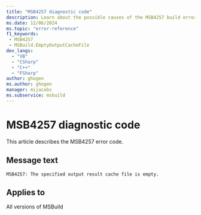 ```yaml
---
title: "MSB4257 diagnostic code"
description: Learn about the possible causes of the MSB4257 build error, and get troubleshooting tips.
ms.date: 12/06/2024
ms.topic: "error-reference"
f1_keywords:
 - MSB4257
 - MSBuild.EmptyOutputCacheFile
dev_langs:
  - "VB"
  - "CSharp"
  - "C++"
  - "FSharp"
author: ghogen
ms.author: ghogen
manager: mijacobs
ms.subservice: msbuild
---
```


# MSB4257 diagnostic code

<!-- :::ErrorDefinitionDescription::: -->
<!-- :::editable-content name="introDescription"::: -->
This article describes the MSB4257 error code.
<!-- :::editable-content-end::: -->

## Message text

`MSB4257: The specified output result cache file is empty.`

<!-- :::editable-content name="postOutputDescription"::: -->
<!-- :::editable-content-end::: -->
<!-- :::ErrorDefinitionDescription-end::: -->

## Applies to

All versions of MSBuild
